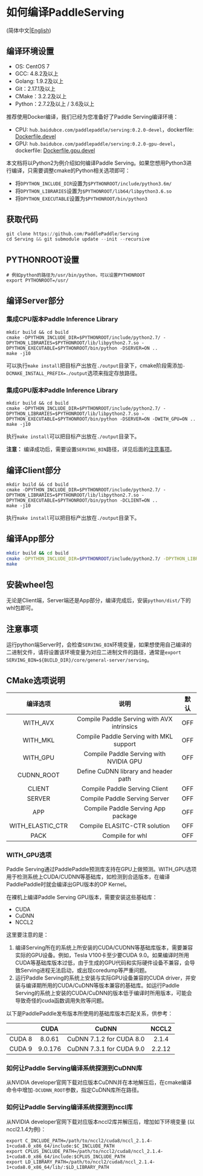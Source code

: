 # 如何编译PaddleServing

(简体中文|[English](./COMPILE.md))

## 编译环境设置

- OS: CentOS 7
- GCC: 4.8.2及以上
- Golang: 1.9.2及以上
- Git：2.17.1及以上
- CMake：3.2.2及以上
- Python：2.7.2及以上 / 3.6及以上

推荐使用Docker编译，我们已经为您准备好了Paddle Serving编译环境：

- CPU: `hub.baidubce.com/paddlepaddle/serving:0.2.0-devel`，dockerfile: [Dockerfile.devel](../tools/Dockerfile.devel)
- GPU: `hub.baidubce.com/paddlepaddle/serving:0.2.0-gpu-devel`，dockerfile: [Dockerfile.gpu.devel](../tools/Dockerfile.gpu.devel)

本文档将以Python2为例介绍如何编译Paddle Serving。如果您想用Python3进行编译，只需要调整cmake的Python相关选项即可：

- 将`DPYTHON_INCLUDE_DIR`设置为`$PYTHONROOT/include/python3.6m/`
- 将`DPYTHON_LIBRARIES`设置为`$PYTHONROOT/lib64/libpython3.6.so`
- 将`DPYTHON_EXECUTABLE`设置为`$PYTHONROOT/bin/python3`

## 获取代码

``` python
git clone https://github.com/PaddlePaddle/Serving
cd Serving && git submodule update --init --recursive
```

## PYTHONROOT设置

```shell
# 例如python的路径为/usr/bin/python，可以设置PYTHONROOT
export PYTHONROOT=/usr/
```

## 编译Server部分

### 集成CPU版本Paddle Inference Library

``` shell
mkdir build && cd build
cmake -DPYTHON_INCLUDE_DIR=$PYTHONROOT/include/python2.7/ -DPYTHON_LIBRARIES=$PYTHONROOT/lib/libpython2.7.so -DPYTHON_EXECUTABLE=$PYTHONROOT/bin/python -DSERVER=ON ..
make -j10
```

可以执行`make install`把目标产出放在`./output`目录下，cmake阶段需添加`-DCMAKE_INSTALL_PREFIX=./output`选项来指定存放路径。

### 集成GPU版本Paddle Inference Library

``` shell
mkdir build && cd build
cmake -DPYTHON_INCLUDE_DIR=$PYTHONROOT/include/python2.7/ -DPYTHON_LIBRARIES=$PYTHONROOT/lib/libpython2.7.so -DPYTHON_EXECUTABLE=$PYTHONROOT/bin/python -DSERVER=ON -DWITH_GPU=ON ..
make -j10
```

执行`make install`可以把目标产出放在`./output`目录下。

**注意：** 编译成功后，需要设置`SERVING_BIN`路径，详见后面的[注意事项](https://github.com/PaddlePaddle/Serving/blob/develop/doc/COMPILE_CN.md#注意事项)。

## 编译Client部分

``` shell
mkdir build && cd build
cmake -DPYTHON_INCLUDE_DIR=$PYTHONROOT/include/python2.7/ -DPYTHON_LIBRARIES=$PYTHONROOT/lib/libpython2.7.so -DPYTHON_EXECUTABLE=$PYTHONROOT/bin/python -DCLIENT=ON ..
make -j10
```

执行`make install`可以把目标产出放在`./output`目录下。

## 编译App部分

```bash
mkdir build && cd build
cmake -DPYTHON_INCLUDE_DIR=$PYTHONROOT/include/python2.7/ -DPYTHON_LIBRARIES=$PYTHONROOT/lib/libpython2.7.so -DPYTHON_EXECUTABLE=$PYTHONROOT/bin/python -DCMAKE_INSTALL_PREFIX=./output -DAPP=ON ..
make
```

## 安装wheel包

无论是Client端，Server端还是App部分，编译完成后，安装`python/dist/`下的whl包即可。

## 注意事项

运行python端Server时，会检查`SERVING_BIN`环境变量，如果想使用自己编译的二进制文件，请将设置该环境变量为对应二进制文件的路径，通常是`export SERVING_BIN=${BUILD_DIR}/core/general-server/serving`。

## CMake选项说明

|     编译选项     |                    说明                    | 默认 |
| :--------------: | :----------------------------------------: | :--: |
|     WITH_AVX     | Compile Paddle Serving with AVX intrinsics | OFF  |
|     WITH_MKL     |  Compile Paddle Serving with MKL support   | OFF  |
|     WITH_GPU     |   Compile Paddle Serving with NVIDIA GPU   | OFF  |
|    CUDNN_ROOT    |    Define CuDNN library and header path    |      |
|      CLIENT      |       Compile Paddle Serving Client        | OFF  |
|      SERVER      |       Compile Paddle Serving Server        | OFF  |
|       APP        |     Compile Paddle Serving App package     | OFF  |
| WITH_ELASTIC_CTR |        Compile ELASITC-CTR solution        | OFF  |
|       PACK       |              Compile for whl               | OFF  |

### WITH_GPU选项

Paddle Serving通过PaddlePaddle预测库支持在GPU上做预测。WITH_GPU选项用于检测系统上CUDA/CUDNN等基础库，如检测到合适版本，在编译PaddlePaddle时就会编译出GPU版本的OP Kernel。

在裸机上编译Paddle Serving GPU版本，需要安装这些基础库：

- CUDA
- CuDNN
- NCCL2

这里要注意的是：

1. 编译Serving所在的系统上所安装的CUDA/CUDNN等基础库版本，需要兼容实际的GPU设备。例如，Tesla V100卡至少要CUDA 9.0。如果编译时所用CUDA等基础库版本过低，由于生成的GPU代码和实际硬件设备不兼容，会导致Serving进程无法启动，或出现coredump等严重问题。
2. 运行Paddle Serving的系统上安装与实际GPU设备兼容的CUDA driver，并安装与编译期所用的CUDA/CuDNN等版本兼容的基础库。如运行Paddle Serving的系统上安装的CUDA/CuDNN的版本低于编译时所用版本，可能会导致奇怪的cuda函数调用失败等问题。

以下是PaddlePaddle发布版本所使用的基础库版本匹配关系，供参考：

|        |  CUDA   |          CuDNN           | NCCL2  |
| :----: | :-----: | :----------------------: | :----: |
| CUDA 8 | 8.0.61  | CuDNN 7.1.2 for CUDA 8.0 | 2.1.4  |
| CUDA 9 | 9.0.176 | CuDNN 7.3.1 for CUDA 9.0 | 2.2.12 |

### 如何让Paddle Serving编译系统探测到CuDNN库

从NVIDIA developer官网下载对应版本CuDNN并在本地解压后，在cmake编译命令中增加`-DCUDNN_ROOT`参数，指定CuDNN库所在路径。

### 如何让Paddle Serving编译系统探测到nccl库

从NVIDIA developer官网下载对应版本nccl2库并解压后，增加如下环境变量 (以nccl2.1.4为例)：

```shell
export C_INCLUDE_PATH=/path/to/nccl2/cuda8/nccl_2.1.4-1+cuda8.0_x86_64/include:$C_INCLUDE_PATH
export CPLUS_INCLUDE_PATH=/path/to/nccl2/cuda8/nccl_2.1.4-1+cuda8.0_x86_64/include:$CPLUS_INCLUDE_PATH
export LD_LIBRARY_PATH=/path/to/nccl2/cuda8/nccl_2.1.4-1+cuda8.0_x86_64/lib/:$LD_LIBRARY_PATH
```
